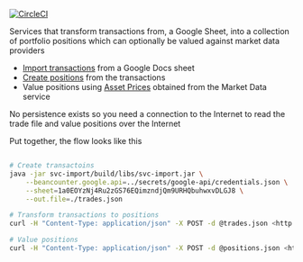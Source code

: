 [![CircleCI](https://circleci.com/gh/monowai/beancounter.svg?style=svg)](https://circleci.com/gh/monowai/beancounter)        

Services that transform transactions from, a Google Sheet, into a collection of portfolio positions which can optionally be valued against market data providers
    
*   [Import transactions](svc-import/README.md) from a Google Docs sheet
*   [Create positions](svc-position/README.md) from the transactions
*   Value positions using [Asset Prices](svc-md/README.md) obtained from the Market Data service  
    
No persistence exists so you need a connection to the Internet to read the trade file and value positions over the Internet    

Put together, the flow looks like this

```bash

# Create transactoins
java -jar svc-import/build/libs/svc-import.jar \
    --beancounter.google.api=../secrets/google-api/credentials.json \
    --sheet=1a0EOYzNj4Ru2zGS76EQimzndjQm9URHQbuhwxvDLGJ8 \
    --out.file=./trades.json 

# Transform transactions to positions
curl -H "Content-Type: application/json" -X POST -d @trades.json <http://localhost:9500/> > positions.json

# Value positions    
curl -H "Content-Type: application/json" -X POST -d @positions.json <http://localhost:9500/value> > valuedPositions.json
```

